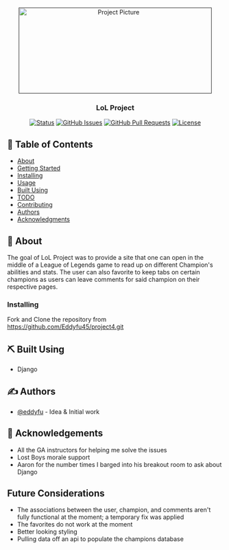 <p align="center">
  <a href="" rel="noopener">
 <img width=450px height=200px src="https://s3-eu-central-1.amazonaws.com/www-staging.esports.com/WP%20Media%20Folder%20-%20esports-com//var/app/current/web/app/uploads/2021/02/Riot-Games-League-of-legends-beginners-guide-720x405.jpg" alt="Project Picture"></a>
</p>

<h3 align="center">LoL Project</h3>

<div align="center">

[![Status](https://img.shields.io/badge/status-active-success.svg)]()
[![GitHub Issues](https://img.shields.io/github/issues/kylelobo/The-Documentation-Compendium.svg)](https://github.com/kylelobo/The-Documentation-Compendium/issues)
[![GitHub Pull Requests](https://img.shields.io/github/issues-pr/kylelobo/The-Documentation-Compendium.svg)](https://github.com/kylelobo/The-Documentation-Compendium/pulls)
[![License](https://img.shields.io/badge/license-MIT-blue.svg)](/LICENSE)

</div>



## 📝 Table of Contents

- [About](#about)
- [Getting Started](#getting_started)
- [Installing](#installing)
- [Usage](#usage)
- [Built Using](#built_using)
- [TODO](../TODO.md)
- [Contributing](../CONTRIBUTING.md)
- [Authors](#authors)
- [Acknowledgments](#acknowledgement)

## 🧐 About <a name = "about"></a>

The goal of LoL Project was to provide a site that one can open in the middle of a League of Legends game to read up on different Champion's abilities and stats. The user can also favorite to keep tabs on certain champions as users can leave comments for said champion on their respective pages.


### Installing <a name = "installing"></a>

Fork and Clone the repository from https://github.com/Eddyfu45/project4.git


## ⛏️ Built Using <a name = "built_using"></a>

- Django

## ✍️ Authors <a name = "authors"></a>

- [@eddyfu](https://github.com/Eddyfu45) - Idea & Initial work


## 🎉 Acknowledgements <a name = "acknowledgement"></a>

- All the GA instructors for helping me solve the issues
- Lost Boys morale support
- Aaron for the number times I barged into his breakout room to ask about Django

## Future Considerations <a name = "future_considerations"></a>

- The associations between the user, champion, and comments aren't fully functional at the moment; a temporary fix was applied
- The favorites do not work at the moment
- Better looking styling
- Pulling data off an api to populate the champions database
